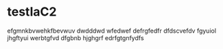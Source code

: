 # testIaC2
efgmnkbvwehkfbevwuv
dwdddwd
wfedwef
defrgfedfr
dfdscvefdv
fgyuiol
jhgftyui
werbtgfvd
dfgbnb
hjghgrf
edrfgtgnfydfs
